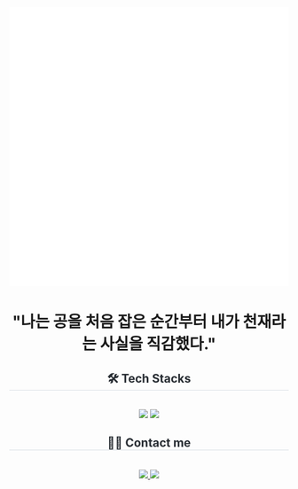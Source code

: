 <!-- 
<div align= "center">
    <img src="https://capsule-render.vercel.app/api?type=cylinder&color=a8c6fe&height=240&text=44ll4l's%20Github&animation=fadeIn&fontColor=ffffff&fontSize=70" /> 
</div>
-->
<div align= "center">
    <img src="messi.svg" alt="css-in-readme">
</div>
<div align= "center">
    <h1><center>"나는 공을 처음 잡은 순간부터 내가 천재라는 사실을 직감했다."</center></h1>
    <h2 style="border-bottom: 1px solid #d8dee4; color: #282d33;"> 🛠️ Tech Stacks </h2> <br> 
    <div style="margin: 0 auto; text-align: center;" align= "center"> <img src="https://img.shields.io/badge/C-A8B9CC?style=for-the-badge&logo=C&logoColor=white">
          <img src="https://img.shields.io/badge/Java-007396?style=for-the-badge&logo=Java&logoColor=white">
    </div>
</div>
<div align= "center">
    <h2 style="border-bottom: 1px solid #d8dee4; color: #282d33;"> 🧑‍💻 Contact me </h2> <br> 
    <div align= "center"> 
        <a href=https://www.notion.so/170912f472fd80ee8d87e49e83795256?pvs=4> <img src="https://img.shields.io/badge/Notion-000000?style=for-the-badge&logo=Notion&logoColor=white&link=https://www.notion.so/170912f472fd80ee8d87e49e83795256?pvs=4"> </a>
         <a href=mailto:bluesky44@yonsei.ac.kr> <img src="https://img.shields.io/badge/Gmail-EA4335?style=for-the-badge&logo=Gmail&logoColor=white&link=mailto:bluesky44@yonsei.ac.kr"> </a>
    </div><br> 
</div>














